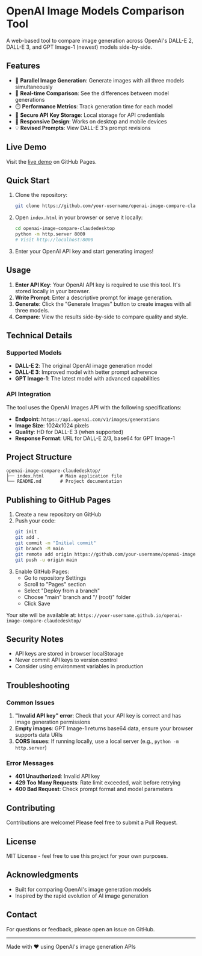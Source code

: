 # OpenAI Image Models Comparison Tool

A web-based tool to compare image generation across OpenAI's DALL-E 2, DALL-E 3, and GPT Image-1 (newest) models side-by-side.

## Features

- 🎨 **Parallel Image Generation**: Generate images with all three models simultaneously
- 🔄 **Real-time Comparison**: See the differences between model generations
- ⏱️ **Performance Metrics**: Track generation time for each model
- 🔐 **Secure API Key Storage**: Local storage for API credentials
- 📱 **Responsive Design**: Works on desktop and mobile devices
- 💡 **Revised Prompts**: View DALL-E 3's prompt revisions

## Live Demo

Visit the [live demo](https://your-username.github.io/openai-image-compare-claudedesktop/) on GitHub Pages.

## Quick Start

1. Clone the repository:
   ```bash
   git clone https://github.com/your-username/openai-image-compare-claudedesktop.git
   ```

2. Open `index.html` in your browser or serve it locally:
   ```bash
   cd openai-image-compare-claudedesktop
   python -m http.server 8000
   # Visit http://localhost:8000
   ```

3. Enter your OpenAI API key and start generating images!

## Usage

1. **Enter API Key**: Your OpenAI API key is required to use this tool. It's stored locally in your browser.
2. **Write Prompt**: Enter a descriptive prompt for image generation.
3. **Generate**: Click the "Generate Images" button to create images with all three models.
4. **Compare**: View the results side-by-side to compare quality and style.

## Technical Details

### Supported Models

- **DALL-E 2**: The original OpenAI image generation model
- **DALL-E 3**: Improved model with better prompt adherence
- **GPT Image-1**: The latest model with advanced capabilities

### API Integration

The tool uses the OpenAI Images API with the following specifications:

- **Endpoint**: `https://api.openai.com/v1/images/generations`
- **Image Size**: 1024x1024 pixels
- **Quality**: HD for DALL-E 3 (when supported)
- **Response Format**: URL for DALL-E 2/3, base64 for GPT Image-1

## Project Structure

```
openai-image-compare-claudedesktop/
├── index.html      # Main application file
└── README.md       # Project documentation
```

## Publishing to GitHub Pages

1. Create a new repository on GitHub
2. Push your code:
   ```bash
   git init
   git add .
   git commit -m "Initial commit"
   git branch -M main
   git remote add origin https://github.com/your-username/openai-image-compare-claudedesktop.git
   git push -u origin main
   ```
3. Enable GitHub Pages:
   - Go to repository Settings
   - Scroll to "Pages" section
   - Select "Deploy from a branch"
   - Choose "main" branch and "/ (root)" folder
   - Click Save

Your site will be available at: `https://your-username.github.io/openai-image-compare-claudedesktop/`

## Security Notes

- API keys are stored in browser localStorage
- Never commit API keys to version control
- Consider using environment variables in production

## Troubleshooting

### Common Issues

1. **"Invalid API key" error**: Check that your API key is correct and has image generation permissions
2. **Empty images**: GPT Image-1 returns base64 data, ensure your browser supports data URIs
3. **CORS issues**: If running locally, use a local server (e.g., `python -m http.server`)

### Error Messages

- **401 Unauthorized**: Invalid API key
- **429 Too Many Requests**: Rate limit exceeded, wait before retrying
- **400 Bad Request**: Check prompt format and model parameters

## Contributing

Contributions are welcome! Please feel free to submit a Pull Request.

## License

MIT License - feel free to use this project for your own purposes.

## Acknowledgments

- Built for comparing OpenAI's image generation models
- Inspired by the rapid evolution of AI image generation

## Contact

For questions or feedback, please open an issue on GitHub.

---

Made with ❤️ using OpenAI's image generation APIs